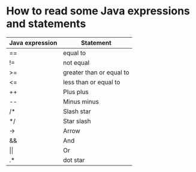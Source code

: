 # How to read some Java expressions and statements

| Java expression | Statement |
|---|---|
| == | equal to |
| != | not equal |
| >= | greater than or equal to |
| <= | less than or equal to |
| ++ |Plus plus|
|--| Minus minus|
| /* |	Slash star|
| */ |	Star slash|
| -> |	Arrow|
| &&| 	And|
| \|\|  |	Or |
| .* | dot star|
